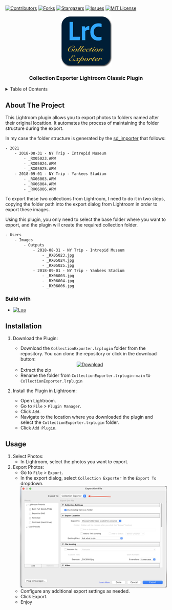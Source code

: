 <br>

[![Contributors][contributors-shield]][contributors-url]
[![Forks][forks-shield]][forks-url]
[![Stargazers][stars-shield]][stars-url]
[![Issues][issues-shield]][issues-url]
[![MIT License][license-shield]][license-url]

<div >
<div align="center">
  <a href="https://github.com/apoloa/collectionexporter.lrplugin">
    <img src="images/icon.png" alt="Logo" width="160" height="160">
  </a>

  <h3 align="center">Collection Exporter Lightroom Classic Plugin</h3>
</div>

<details>
  <summary>Table of Contents</summary>
  <ol>
    <li>
      <a href="#about-the-project">About The Project</a>
      <ul>
        <li><a href="#build-with">Build With</a></li>
      </ul>
    </li>
  </ol>
  <ol>
    <li>
      <a href="#intallation">Installation</a>
    </li>
  </ol>
</details>

## About The Project

This Lightroom plugin allows you to export photos to folders named after their original locattion. It automates the process of maintaining the folder structure during the export. 

In my case the folder structure is generated by the [sd_importer](https://github.com/apoloa/sd_importer) that follows:
```
- 2021
    - 2018-08-31 - NY Trip - Intrepid Museum
        - _RX05023.ARW
        - _RX05024.ARW
        - _RX05025.ARW
    - 2018-09-01 - NY Trip - Yankees Stadium
        - _RX06003.ARW
        - _RX06004.ARW
        - _RX06006.ARW
```

To export these two collections from Lightroom, I need to do it in two steps, copying the folder path into the export dialog from Lightroom in order to export these images.

Using this plugin, you only need to select the base folder where you want to export, and the plugin will create the required collection folder.
```
- Users
    - Images
        - Outputs  
            - 2018-08-31 - NY Trip - Intrepid Museum
                - _RX05023.jpg
                - _RX05024.jpg
                - _RX05025.jpg
            - 2018-09-01 - NY Trip - Yankees Stadium
                - _RX06003.jpg
                - _RX06004.jpg
                - _RX06006.jpg
```


### Build with

* [![Lua][Lua]][Lua-url]

## Installation

1. Download the Plugin:
    * Download the `CollectionExporter.lrplugin` folder from the repository. You can clone the repository or click in the download button:
    <div align="center">
      <a href="https://github.com/apoloa/collectionexporter.lrplugin/archive/refs/heads/main.zip">
        <img src="https://img.shields.io/badge/downloadzip-blue?style=for-the-badge&logo=adobelightroomclassic&logoColor=%23001e36&logoSize=amg&labelColor=white" alt="Download">
      </a>
    </div>

    * Extract the zip
    * Rename the folder from `CollectionExporter.lrplugin-main` to `CollectionExporter.lrplugin`

1. Install the Plugin in Lightroom:
    * Open Lightroom.
    * Go to `File` > `Plugin Manager`.
    * Click `Add`.
    * Navigate to the location where you downloaded the plugin and select the `CollectionExporter.lrplugin` folder.
    * Click `Add Plugin`.

## Usage
1. Select Photos:
   * In Lightroom, select the photos you want to export.
2. Export Photos:
   * Go to `File` > `Export`.
   * In the export dialog, select `Collection Exporter` in the `Export To` dropdown.
    ![](images/export_to.png)
   * Configure any additional export settings as needed.
   * Click Export.
   * Enjoy


[Lua]: https://img.shields.io/badge/lua-000000?style=for-the-badge&logo=lua&logoColor=white
[Lua-url]: https://www.lua.org/

[contributors-shield]: https://img.shields.io/github/contributors/apoloa/collectionexporter.lrplugin.svg?style=for-the-badge
[contributors-url]: https://github.com/apoloa/collectionexporter.lrplugin/graphs/contributors
[forks-shield]: https://img.shields.io/github/forks/apoloa/collectionexporter.lrplugin.svg?style=for-the-badge
[forks-url]: https://github.com/apoloa/collectionexporter.lrplugin/network/members
[stars-shield]: https://img.shields.io/github/stars/apoloa/collectionexporter.lrplugin.svg?style=for-the-badge
[stars-url]: https://github.com/apoloa/collectionexporter.lrplugin/stargazers
[issues-shield]: https://img.shields.io/github/issues/apoloa/collectionexporter.lrplugin.svg?style=for-the-badge
[issues-url]: https://github.com/apoloa/collectionexporter.lrplugin/issues
[license-shield]: https://img.shields.io/github/license/apoloa/collectionexporter.lrplugin.svg?style=for-the-badge
[license-url]: https://github.com/apoloa/collectionexporter.lrplugin/blob/master/LICENSE.txt